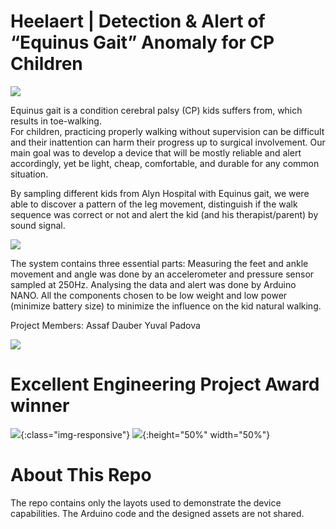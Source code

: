 # Heelaert | Detection & Alert of “Equinus Gait” Anomaly for CP Children

![](https://i.imgur.com/EAhDqJP.jpg)

Equinus gait is a condition cerebral palsy (CP) kids suffers from, which results in toe-walking.   
For children, practicing properly walking without supervision can be difficult and their inattention
can harm their progress up to surgical involvement.
Our main goal was to develop a device that will be mostly reliable and alert accordingly, yet be light,
cheap, comfortable, and durable for any common situation.
  
By sampling different kids from Alyn Hospital with Equinus gait, we were able to discover a pattern of 
the leg movement, distinguish if the walk sequence was correct or not and alert the kid (and his therapist/parent) by sound signal.
 
 ![](https://i.imgur.com/4BGgJho.png)
 
The system contains three essential parts: Measuring the feet and ankle movement and angle was done 
by an accelerometer and pressure sensor sampled at 250Hz.  Analysing the data and alert was done by
Arduino NANO. All the components chosen to be low weight and low power (minimize battery size) to minimize 
the influence on the kid natural walking.

Project Members: 
    Assaf Dauber
    Yuval Padova	

![](https://i.imgur.com/kr5D8WS.jpg)

# Excellent Engineering Project Award winner
![](https://scontent.fhfa1-2.fna.fbcdn.net/v/t1.0-9/35235771_2247660858579155_7025457557175009280_n.jpg?_nc_cat=100&oh=7cadbc8ae314daaa85ee422105fb31b4&oe=5C4BA90B){:class="img-responsive"}
![](https://scontent.fhfa1-2.fna.fbcdn.net/v/t1.0-9/35235771_2247660858579155_7025457557175009280_n.jpg?_nc_cat=100&oh=7cadbc8ae314daaa85ee422105fb31b4&oe=5C4BA90B){:height="50%" width="50%"}

# About This Repo
The repo contains only the layots used to demonstrate the device capabilities. The Arduino code and the designed assets are not shared.

 
